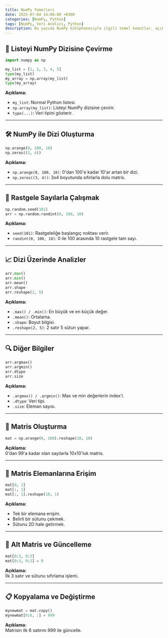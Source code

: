 ```yaml
---
title: NumPy Temelleri
date: 2025-07-04 14:00:00 +0300
categories: [NumPy, Python]
tags: [NumPy, Veri Analizi, Python]
description: Bu yazıda NumPy kütüphanesiyle ilgili temel komutlar, açıklamalar ve örnek çıktılar yer almaktadır.
---
```


## 🔢 Listeyi NumPy Dizisine Çevirme

```python
import numpy as np

my_list = [1, 2, 3, 4, 5]
type(my_list)
my_array = np.array(my_list)
type(my_array)
```

**Açıklama:**
- `my_list`: Normal Python listesi.
- `np.array(my_list)`: Listeyi NumPy dizisine çevirir.
- `type(...)`: Veri tipini gösterir.

---

## 🛠️ NumPy ile Dizi Oluşturma

```python
np.arange(0, 100, 10)
np.zeros((3, 4))
```

**Açıklama:**
- `np.arange(0, 100, 10)`: 0'dan 100'e kadar 10'ar artan bir dizi.
- `np.zeros((3, 4))`: 3x4 boyutunda sıfırlarla dolu matris.

---

## 🎲 Rastgele Sayılarla Çalışmak

```python
np.random.seed(101)
arr = np.random.randint(0, 100, 10)
```

**Açıklama:**
- `seed(101)`: Rastgeleliğe başlangıç noktası verir.
- `randint(0, 100, 10)`: 0 ile 100 arasında 10 rastgele tam sayı.

---

## 📈 Dizi Üzerinde Analizler

```python
arr.max()
arr.min()
arr.mean()
arr.shape
arr.reshape(2, 5)
```

**Açıklama:**
- `.max() / .min()`: En büyük ve en küçük değer.
- `.mean()`: Ortalama.
- `.shape`: Boyut bilgisi.
- `.reshape(2, 5)`: 2 satır 5 sütun yapar.

---

## 🔍 Diğer Bilgiler

```python
arr.argmax()
arr.argmin()
arr.dtype
arr.size
```

**Açıklama:**
- `.argmax() / .argmin()`: Max ve min değerlerin index’i.
- `.dtype`: Veri tipi.
- `.size`: Eleman sayısı.

---

## 🧮 Matris Oluşturma

```python
mat = np.arange(0, 100).reshape(10, 10)
```

**Açıklama:**  
0'dan 99'a kadar olan sayılarla 10x10'luk matris.

---

## 🧭 Matris Elemanlarına Erişim

```python
mat[0, 1]
mat[:, 1]
mat[:, 1].reshape(10, 1)
```

**Açıklama:**
- Tek bir elemana erişim.
- Belirli bir sütunu çekmek.
- Sütunu 2D hale getirmek.

---

## 🧱 Alt Matris ve Güncelleme

```python
mat[0:3, 0:3]
mat[0:3, 0:3] = 0
```

**Açıklama:**  
İlk 3 satır ve sütunu sıfırlama işlemi.

---

## 📋 Kopyalama ve Değiştirme

```python
mynewmat = mat.copy()
mynewmat[0:6, :] = 999
```

**Açıklama:**  
Matrisin ilk 6 satırını 999 ile güncelle.

